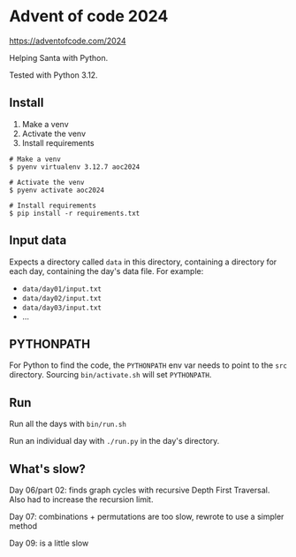 # Advent of code 2024

<https://adventofcode.com/2024>

Helping Santa with Python.

Tested with Python 3.12.

## Install

1. Make a venv
2. Activate the venv
3. Install requirements

```shell
# Make a venv
$ pyenv virtualenv 3.12.7 aoc2024

# Activate the venv
$ pyenv activate aoc2024

# Install requirements
$ pip install -r requirements.txt
```

## Input data

Expects a directory called `data` in this directory, containing a directory for each day, containing the day's data file. For example:

- `data/day01/input.txt`
- `data/day02/input.txt`
- `data/day03/input.txt`
- ...

## PYTHONPATH

For Python to find the code, the `PYTHONPATH` env var needs to point to the `src` directory. Sourcing `bin/activate.sh` will set `PYTHONPATH`.

## Run

Run all the days with `bin/run.sh`

Run an individual day with `./run.py` in the day's directory.

## What's slow?

Day 06/part 02: finds graph cycles with recursive Depth First Traversal. Also had to increase the recursion limit.

Day 07: combinations + permutations are too slow, rewrote to use a simpler method

Day 09: is a little slow
